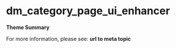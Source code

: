 # dm_category_page_ui_enhancer

**Theme Summary**

For more information, please see: **url to meta topic**
